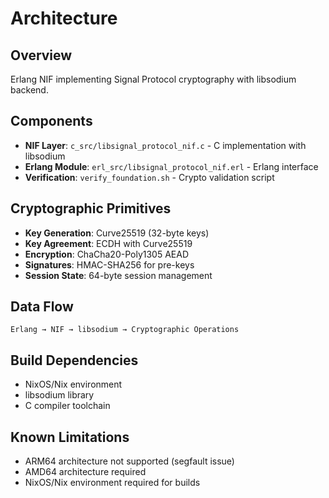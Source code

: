 # Architecture

## Overview

Erlang NIF implementing Signal Protocol cryptography with libsodium backend.

## Components

- **NIF Layer**: `c_src/libsignal_protocol_nif.c` - C implementation with libsodium
- **Erlang Module**: `erl_src/libsignal_protocol_nif.erl` - Erlang interface
- **Verification**: `verify_foundation.sh` - Crypto validation script

## Cryptographic Primitives

- **Key Generation**: Curve25519 (32-byte keys)
- **Key Agreement**: ECDH with Curve25519
- **Encryption**: ChaCha20-Poly1305 AEAD
- **Signatures**: HMAC-SHA256 for pre-keys
- **Session State**: 64-byte session management

## Data Flow

```
Erlang → NIF → libsodium → Cryptographic Operations
```

## Build Dependencies

- NixOS/Nix environment
- libsodium library
- C compiler toolchain

## Known Limitations

- ARM64 architecture not supported (segfault issue)
- AMD64 architecture required
- NixOS/Nix environment required for builds
